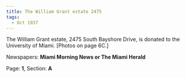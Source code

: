 ```yaml
---  
title: The William Grant estate 2475  
tags:  
  - Oct 1937  
---  
```

  
The William Grant estate, 2475 South Bayshore Drive, is donated to the University of Miami. [Photos on page 6C.]  
  
Newspapers: **Miami Morning News or The Miami Herald**  
  
Page: **1**, Section: **A** 
